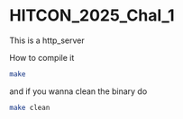 # HITCON_2025_Chal_1

This is a http_server 

How to compile it 
```bash
make
```

and if you wanna clean the binary do
```bash
make clean
```